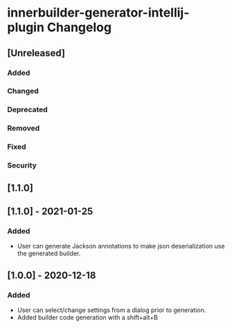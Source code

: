 <!-- Keep a Changelog guide -> https://keepachangelog.com -->

# innerbuilder-generator-intellij-plugin Changelog

## [Unreleased]
### Added

### Changed

### Deprecated

### Removed

### Fixed

### Security
## [1.1.0]

## [1.1.0] - 2021-01-25

### Added
- User can generate Jackson annotations to make json deserialization use the generated builder.

## [1.0.0] - 2020-12-18

### Added
- User can select/change settings from a dialog prior to generation.   
- Added builder code generation with a shift+alt+B  

